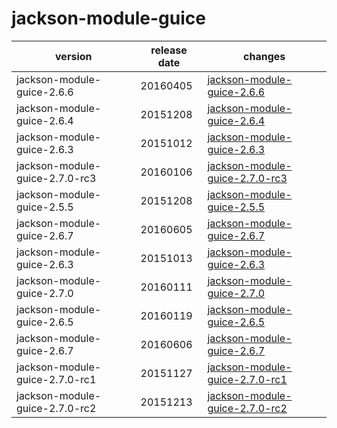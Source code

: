 # jackson-module-guice	


|version|release date|changes|
|---|---|---|
|jackson-module-guice-2.6.6|20160405|[jackson-module-guice-2.6.6](./jackson-module-guice-2.6.6-20160405.md)|
|jackson-module-guice-2.6.4|20151208|[jackson-module-guice-2.6.4](./jackson-module-guice-2.6.4-20151208.md)|
|jackson-module-guice-2.6.3|20151012|[jackson-module-guice-2.6.3](./jackson-module-guice-2.6.3-20151012.md)|
|jackson-module-guice-2.7.0-rc3|20160106|[jackson-module-guice-2.7.0-rc3](./jackson-module-guice-2.7.0-rc3-20160106.md)|
|jackson-module-guice-2.5.5|20151208|[jackson-module-guice-2.5.5](./jackson-module-guice-2.5.5-20151208.md)|
|jackson-module-guice-2.6.7|20160605|[jackson-module-guice-2.6.7](./jackson-module-guice-2.6.7-20160605.md)|
|jackson-module-guice-2.6.3|20151013|[jackson-module-guice-2.6.3](./jackson-module-guice-2.6.3-20151013.md)|
|jackson-module-guice-2.7.0|20160111|[jackson-module-guice-2.7.0](./jackson-module-guice-2.7.0-20160111.md)|
|jackson-module-guice-2.6.5|20160119|[jackson-module-guice-2.6.5](./jackson-module-guice-2.6.5-20160119.md)|
|jackson-module-guice-2.6.7|20160606|[jackson-module-guice-2.6.7](./jackson-module-guice-2.6.7-20160606.md)|
|jackson-module-guice-2.7.0-rc1|20151127|[jackson-module-guice-2.7.0-rc1](./jackson-module-guice-2.7.0-rc1-20151127.md)|
|jackson-module-guice-2.7.0-rc2|20151213|[jackson-module-guice-2.7.0-rc2](./jackson-module-guice-2.7.0-rc2-20151213.md)|
